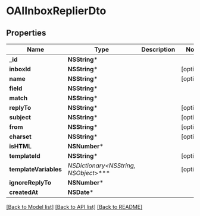 # OAIInboxReplierDto

## Properties
Name | Type | Description | Notes
------------ | ------------- | ------------- | -------------
**_id** | **NSString*** |  | 
**inboxId** | **NSString*** |  | [optional] 
**name** | **NSString*** |  | [optional] 
**field** | **NSString*** |  | 
**match** | **NSString*** |  | 
**replyTo** | **NSString*** |  | [optional] 
**subject** | **NSString*** |  | [optional] 
**from** | **NSString*** |  | [optional] 
**charset** | **NSString*** |  | [optional] 
**isHTML** | **NSNumber*** |  | 
**templateId** | **NSString*** |  | [optional] 
**templateVariables** | **NSDictionary&lt;NSString*, NSObject*&gt;*** |  | [optional] 
**ignoreReplyTo** | **NSNumber*** |  | 
**createdAt** | **NSDate*** |  | 

[[Back to Model list]](../README#documentation-for-models) [[Back to API list]](../README#documentation-for-api-endpoints) [[Back to README]](../README)


